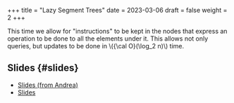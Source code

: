 +++
title = "Lazy Segment Trees"
date = 2023-03-06
draft = false
weight = 2
+++

This time we allow for "instructions" to be kept in the nodes that express an operation to be done to all the elements under it.
This allows not only queries, but updates to be done in \\({\cal O}(\log\_2 n)\\) time.


## Slides {#slides}

-   [Slides (from Andrea)](/slides/Lazy-Segment-Trees.pdf)
-   [Slides](/slides/lazy-segment-trees.pdf)

